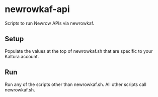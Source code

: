 # newrowkaf-api
Scripts to run Newrow APIs via newrowkaf.

## Setup
Populate the values at the top of newrowkaf.sh that are specific to your Kaltura account.

## Run
Run any of the scripts other than newrowkaf.sh. All other scripts call newrowkaf.sh.
